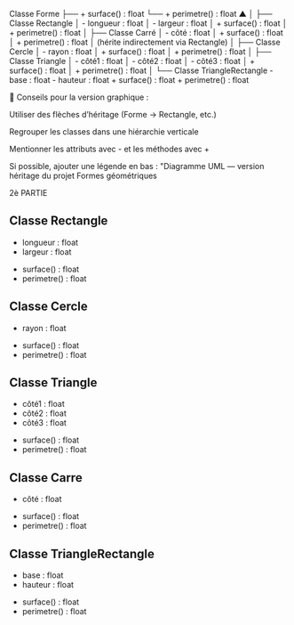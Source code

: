 Classe Forme
├── + surface() : float
└── + perimetre() : float
     ▲
     │
├── Classe Rectangle
│     - longueur : float
│     - largeur : float
│     + surface() : float
│     + perimetre() : float
│
├── Classe Carré
│     - côté : float
│     + surface() : float
│     + perimetre() : float
│     (hérite indirectement via Rectangle)
│
├── Classe Cercle
│     - rayon : float
│     + surface() : float
│     + perimetre() : float
│
├── Classe Triangle
│     - côté1 : float
│     - côté2 : float
│     - côté3 : float
│     + surface() : float
│     + perimetre() : float
│
└── Classe TriangleRectangle
      - base : float
      - hauteur : float
      + surface() : float
      + perimetre() : float


📌 Conseils pour la version graphique :

Utiliser des flèches d’héritage (Forme → Rectangle, etc.)

Regrouper les classes dans une hiérarchie verticale

Mentionner les attributs avec - et les méthodes avec +

Si possible, ajouter une légende en bas : "Diagramme UML — version héritage du projet Formes géométriques


2è PARTIE


Classe Rectangle
--------------------------
- longueur : float
- largeur : float
+ surface() : float
+ perimetre() : float

Classe Cercle
--------------------------
- rayon : float
+ surface() : float
+ perimetre() : float

Classe Triangle
--------------------------
- côté1 : float
- côté2 : float
- côté3 : float
+ surface() : float
+ perimetre() : float

Classe Carre
--------------------------
- côté : float
+ surface() : float
+ perimetre() : float

Classe TriangleRectangle
--------------------------
- base : float
- hauteur : float
+ surface() : float
+ perimetre() : float


